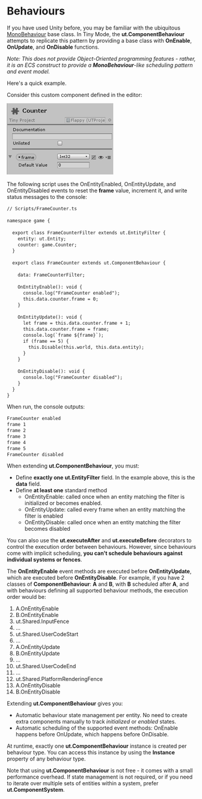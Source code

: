 # Behaviours

If you have used Unity before, you may be familiar with the ubiquitous [MonoBehaviour](https://docs.unity3d.com/ScriptReference/MonoBehaviour.html) base class. In Tiny Mode, the **ut.ComponentBehaviour** attempts to replicate this pattern by providing a base class with **OnEnable**, **OnUpdate**, and **OnDisable** functions.

_Note: This does not provide Object-Oriented programming features - rather, it is an ECS construct to provide a **MonoBehaviour**-like scheduling pattern and event model._

Here's a quick example.

Consider this custom component defined in the editor:

![alt_text](images/scripting-component-ex3.png "image_tooltip")

The following script uses the OnEntityEnabled, OnEntityUpdate, and OnEntityDisabled events to reset the **frame** value, increment it, and write status messages to the console:

```
// Scripts/FrameCounter.ts

namespace game {

  export class FrameCounterFilter extends ut.EntityFilter {
    entity: ut.Entity;
    counter: game.Counter;
  }

  export class FrameCounter extends ut.ComponentBehaviour {

    data: FrameCounterFilter;

    OnEntityEnable(): void {
      console.log("FrameCounter enabled");
      this.data.counter.frame = 0;
    }

    OnEntityUpdate(): void {
      let frame = this.data.counter.frame + 1;
      this.data.counter.frame = frame;
      console.log(`frame ${frame}`);
      if (frame == 5) {
        this.Disable(this.world, this.data.entity);
      }
    }

    OnEntityDisable(): void {
      console.log("FrameCounter disabled");
    }
  }
}
```

When run, the console outputs:
```
FrameCounter enabled
frame 1
frame 2
frame 3
frame 4
frame 5
FrameCounter disabled
```

When extending **ut.ComponentBehaviour**, you must:



*   Define **exactly one** **ut.EntityFilter** field. In the example above, this is the **data** field.
*   Define **at least one** standard method
    *   OnEntityEnable: called once when an entity matching the filter is initialized or becomes enabled.
    *   OnEntityUpdate: called every frame when an entity matching the filter is enabled
    *   OnEntityDisable: called once when an entity matching the filter becomes disabled

You can also use the **ut.executeAfter** and **ut.executeBefore** decorators to control the execution order between behaviours. However, since behaviours come with implicit scheduling, **you can't schedule behaviours against individual systems or fences**.

The **OnEntityEnable** event methods are executed before **OnEntityUpdate**, which are executed before **OnEntityDisable**. For example, if you have 2 classes of **ComponentBehaviour**: **A** and **B**, with **B** scheduled after **A**, and with behaviours defining all supported behaviour methods, the execution order would be:



1.  A.OnEntityEnable
1.  B.OnEntityEnable
1.  ut.Shared.InputFence
1.  ...
1.  ut.Shared.UserCodeStart
1.  ...
1.  A.OnEntityUpdate
1.  B.OnEntityUpdate
1.  ...
1.  ut.Shared.UserCodeEnd
1.  ...
1.  ut.Shared.PlatformRenderingFence
1.  A.OnEntityDisable
1.  B.OnEntityDisable

Extending **ut.ComponentBehaviour** gives you:



*   Automatic behaviour state management per entity. No need to create extra components manually to track _initialized_ or _enabled_ states.
*   Automatic scheduling of the supported event methods: OnEnable happens before OnUpdate, which happens before OnDisable.

At runtime, exactly one **ut.ComponentBehaviour** instance is created per behaviour type. You can access this instance by using the **Instance** property of any behaviour type.

Note that using **ut.ComponentBehaviour** is not free - it comes with a small performance overhead. If state management is not required, or if you need to iterate over multiple sets of entities within a system, prefer **ut.ComponentSystem**.

